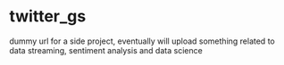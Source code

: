 # twitter_gs
dummy url for a side project, eventually will upload something related to data streaming, sentiment analysis and data science
